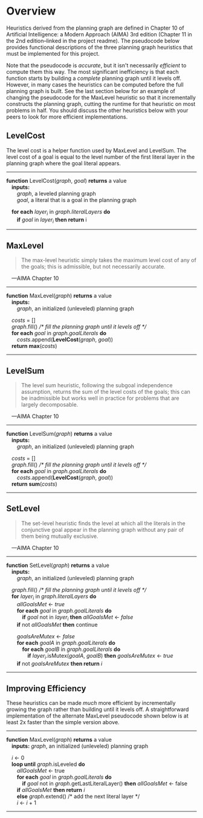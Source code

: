 
# Overview

Heuristics derived from the planning graph are defined in Chapter 10 of Artificial Intelligence: a Modern Approach (AIMA) 3rd edition (Chapter 11 in the 2nd edition–linked in the project readme).  The pseudocode below provides functional descriptions of the three planning graph heuristics that must be implemented for this project.

Note that the pseudocode is _accurate_, but it isn't necessarily _efficient_ to compute them this way.  The most significant inefficiency is that each function starts by building a _complete_ planning graph until it levels off.  However, in many cases the heuristics can be computed before the full planning graph is built.  See the last section below for an example of changing the pseudocode for the MaxLevel heuristic so that it incrementally constructs the planning graph, cutting the runtime for that heuristic on most problems in half.  You should discuss the other heuristics below with your peers to look for more efficient implementations.


## LevelCost
The level cost is a helper function used by MaxLevel and LevelSum. The level cost of a goal is equal to the level number of the first literal layer in the planning graph where the goal literal appears.

---
**function** LevelCost(_graph_, _goal_) **returns** a value  
&emsp;**inputs:**  
&emsp;&emsp;_graph_, a leveled planning graph  
&emsp;&emsp;_goal_, a literal that is a goal in the planning graph  
  
&emsp;**for each** _layer<sub>i_ in _graph.literalLayers_ **do**  
&emsp;&emsp;**if** _goal_ in _layer<sub>i_ **then return** i  

---

## MaxLevel

> The max-level heuristic simply takes the maximum level cost of any of the goals; this is admissible, but not necessarily accurate.

&emsp;—AIMA Chapter 10

---
**function** MaxLevel(_graph_) **returns** a value  
&emsp;**inputs:**  
&emsp;&emsp;_graph_, an initialized (unleveled) planning graph  
  
&emsp;_costs_ = []  
&emsp;_graph_.fill()  _/* fill the planning graph until it levels off */_  
&emsp;**for each** _goal_ in _graph.goalLiterals_ **do**  
&emsp;&emsp;_costs_.append(**LevelCost**(_graph_, _goal_))  
&emsp;**return max**(_costs_)  

---

## LevelSum

> The level sum heuristic, following the subgoal independence assumption, returns the sum of the level costs of the goals; this can be inadmissible but works well in practice for problems that are largely decomposable.

&emsp;—AIMA Chapter 10

---
**function** LevelSum(_graph_) **returns** a value  
&emsp;**inputs:**  
&emsp;&emsp;_graph_, an initialized (unleveled) planning graph  
  
&emsp;_costs_ = []  
&emsp;_graph_.fill()  _/* fill the planning graph until it levels off */_  
&emsp;**for each** _goal_ in _graph.goalLiterals_ **do**  
&emsp;&emsp;_costs_.append(**LevelCost**(_graph_, _goal_))  
&emsp;**return sum**(_costs_)  

---

## SetLevel

> The set-level heuristic finds the level at which all the literals in the conjunctive goal appear in the planning graph without any pair of them being mutually exclusive.

&emsp;—AIMA Chapter 10

---
**function** SetLevel(_graph_) **returns** a value  
&emsp;**inputs:**  
&emsp;&emsp;_graph_, an initialized (unleveled) planning graph  
  
&emsp;_graph_.fill()  _/* fill the planning graph until it levels off */_  
&emsp;**for** _layer<sub>i_ in _graph.literalLayers_ **do**  
&emsp;&emsp;_allGoalsMet_ <- _true_  
&emsp;&emsp;**for each** _goal_ in _graph.goalLiterals_ **do**  
&emsp;&emsp;&emsp;**if** _goal_ not in _layer<sub>i_ **then** _allGoalsMet_ <- _false_  
&emsp;&emsp;**if** not _allGoalsMet_ **then** continue  
  
&emsp;&emsp;_goalsAreMutex_ <- _false_  
&emsp;&emsp;**for each** _goalA_ in _graph.goalLiterals_ **do**  
&emsp;&emsp;&emsp;**for each** _goalB_ in _graph.goalLiterals_ **do**  
&emsp;&emsp;&emsp;&emsp;**if** _layer<sub>i_.isMutex(_goalA_, _goalB_) **then** _goalsAreMutex_ <- _true_  
&emsp;&emsp;**if** not _goalsAreMutex_ **then return** _i_

---

## Improving Efficiency

These heuristics can be made _much_ more efficient by incrementally growing the graph rather than building until it levels off. A straightforward implementation of the alternate MaxLevel pseudocode shown below is at least 2x faster than the simple version above.

---
**function** MaxLevel(_graph_) **returns** a value  
&emsp;**inputs:** _graph_, an initialized (unleveled) planning graph  
  
&emsp;_i_ <- 0  
&emsp;**loop until** _graph_.isLeveled **do**  
&emsp;&emsp;_allGoalsMet_ <- true  
&emsp;&emsp;**for each** _goal_ in _graph.goalLiterals_ **do**  
&emsp;&emsp;&emsp;**if** _goal_ not in _graph_.getLastLiteralLayer() **then** _allGoalsMet_ <- false  
&emsp;&emsp;**if** _allGoalsMet_ **then return** _i_  
&emsp;&emsp;**else** _graph_.extend() /* add the next literal layer */  
&emsp;&emsp;_i_ <- _i_ + 1  

---
